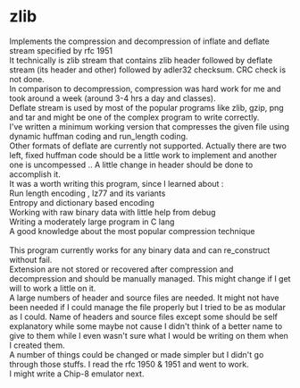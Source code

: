 # zlib

Implements the compression and decompression of inflate and deflate stream specified by rfc 1951 <br>
It technically is zlib stream that contains zlib header followed by deflate stream (its header and other) followed by adler32 checksum.
CRC check is not done. <br>
In comparison to decompression, compression was hard work for me and took around a week (around 3-4 hrs a day and classes). <br>
Deflate stream is used by most of the popular programs like zlib, gzip, png and tar and might be one of the complex program to write correctly. <br>
I've written a minimum working version that compresses the given file using dynamic huffman coding and run_length coding. <br> 
Other formats of deflate are currently not supported. Actually there are two left, fixed huffman code should be a little work to implement and another one is uncompessed .. A little change in header should be done to accomplish it. <br>
It was a worth writing this program, since I learned about : 
<br> Run length encoding , lz77 and its variants
<br> Entropy and dictionary based encoding 
<br> Working with raw binary data with little help from debug
<br> Writing a moderately large program in C lang
<br> A good knowledge about the most popular compression technique
<br> <br>
This program currently works for any binary data and can re_construct without fail. <br>
Extension are not stored or recovered after compression and decompression and should be manually managed. This might change if I get will to work a little on it. <br>
A large numbers of header and source files are needed. It might not have been needed if I could manage the file properly but I tried to be as modular as I could. Name of headers and source files except some should be self explanatory while some maybe not cause I didn't think of a better name to give to them while I even wasn't sure what I would be writing on them when I created them. 
<br>
A number of things could be changed or made simpler but I didn't go through those stuffs. I read the rfc 1950 & 1951 and went to work. <br>
I might write a Chip-8 emulator next. <br>


